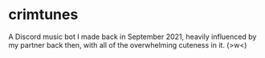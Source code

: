 # crimtunes
A Discord music bot I made back in September 2021, heavily influenced by my partner back then, with all of the overwhelming cuteness in it. (>w<)

